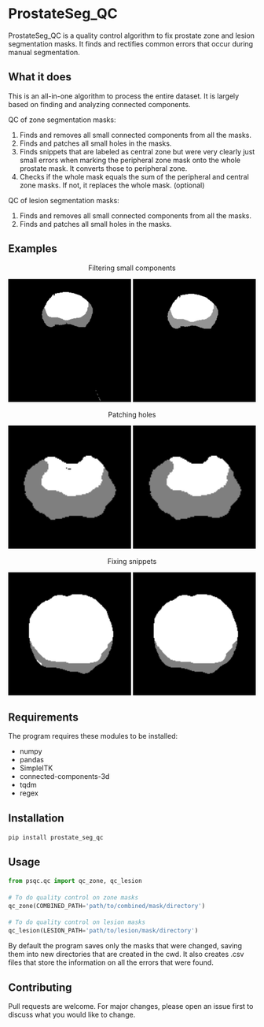 # ProstateSeg_QC


ProstateSeg_QC is a quality control algorithm to fix prostate zone and lesion segmentation masks. It finds and rectifies common errors that occur during manual segmentation.

## What it does

This is an all-in-one algorithm to process the entire dataset. It is largely based on finding and analyzing connected components.

QC of zone segmentation masks:

1. Finds and removes all small connected components from all the masks.
2. Finds and patches all small holes in the masks.
3. Finds snippets that are labeled as central zone but were very clearly just small errors when marking the peripheral zone mask onto the whole prostate mask. It converts those to peripheral zone.
4. Checks if the whole mask equals the sum of the peripheral and central zone masks. If not, it replaces the whole mask. (optional)

QC of lesion segmentation masks:
1. Finds and removes all small connected components from all the masks.
2. Finds and patches all small holes in the masks.

## Examples

<p align="center"> Filtering small components </p>

<p align="center"> <img title="Filtering small components" src="./examples/fragment_before.png" width="250" height="250" /> <img src="./examples/fragment_after.png" width="250" height="250" alt="example 1"/> 
</p>


<p align="center"> Patching holes </p>
<p align="center"><img src="./examples/hole_before.png" width="250" height="250" /> <img src="./examples/hole_after.png" width="250" height="250" alt="example 2"/> 
</p>

<p align="center">Fixing snippets</p>
 <p align="center"><img src="./examples/snippet_before.png" width="250" height="250" /> <img src="./examples/snippet_after.png" width="250" height="250" alt="example 3"/> 
</p>

## Requirements

The program requires these modules to be installed:

- numpy
- pandas
- SimpleITK
- connected-components-3d
- tqdm
- regex

## Installation
`pip install prostate_seg_qc`


## Usage
```python
from psqc.qc import qc_zone, qc_lesion

# To do quality control on zone masks
qc_zone(COMBINED_PATH='path/to/combined/mask/directory')

# To do quality control on lesion masks
qc_lesion(LESION_PATH='path/to/lesion/mask/directory')
```



By default the program saves only the masks that were changed, saving them into new directories that are created in the cwd. It also creates .csv files that store the information on all the errors that were found.


## Contributing
Pull requests are welcome. For major changes, please open an issue first to discuss what you would like to change.
